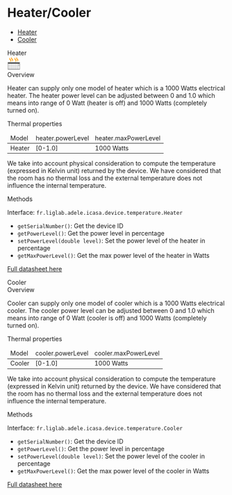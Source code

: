 Heater/Cooler
====

* <a href="#heaterCard">Heater</a>
* <a href="#coolerCard">Cooler</a>


<div class="idCard">

<div class="titleCard"><a name="heaterCard"/>Heater</div>
 
<div class="photo"><img src="./devices/heater.png"/></div>
 
<div class="hCard">Overview</div> 
 
Heater can supply only one model of heater which is a 1000 Watts electrical heater. 
The heater power level can be adjusted between 0 and 1.0 which means into range of 0 Watt (heater is off) and 1000 Watts (completely turned on).

<div class="hCard">Thermal properties</div>

<table>
	<thead>
		<tr>
    		<td>Model</td>
        	<td>heater.powerLevel</td>
        	<td>heater.maxPowerLevel</td>
    	</tr>
    </thead>
    <tbody>
		<tr>
    		<td>Heater</td>
       	 	<td>[0-1.0]</td>
        	<td>1000 Watts</td>
    	</tr>
    </tbody>
</table>

We take into account physical consideration to compute the temperature (expressed in Kelvin unit) returned by the device. We have considered that the room has no thermal loss and the external temperature does not influence the internal temperature.

        
<div class="hCard">Methods</div>

Interface: <code>fr.liglab.adele.icasa.device.temperature.Heater</code>

<ul>
<li><code>getSerialNumber()</code>: Get the device ID</li>
<li><code>getPowerLevel()</code>: Get the power level in percentage</li>
<li><code>setPowerLevel(double level)</code>: Set the power level of the heater in percentage</li>
<li><code>getMaxPowerLevel()</code>: Get the max power level of the heater in Watts</li>
</ul>

[Full datasheet here](http://example.net/)

</div>





<div class="idCard">

<div class="titleCard"><a name="coolerCard"/>Cooler</div>
 
<div class="hCard">Overview</div> 
 
Cooler can supply only one model of cooler which is a 1000 Watts electrical cooler. 
The cooler power level can be adjusted between 0 and 1.0 which means into range of 0 Watt (cooler is off) and 1000 Watts (completely turned on).

<div class="hCard">Thermal properties</div>

<table>
	<thead>
		<tr>
    		<td>Model</td>
        	<td>cooler.powerLevel</td>
        	<td>cooler.maxPowerLevel</td>
    	</tr>
    </thead>
    <tbody>
		<tr>
    		<td>Cooler</td>
       	 	<td>[0-1.0]</td>
        	<td>1000 Watts</td>
    	</tr>
    </tbody>
</table>

We take into account physical consideration to compute the temperature (expressed in Kelvin unit) returned by the device. We have considered that the room has no thermal loss and the external temperature does not influence the internal temperature.

        
<div class="hCard">Methods</div>

Interface: <code>fr.liglab.adele.icasa.device.temperature.Cooler</code>

<ul>
<li><code>getSerialNumber()</code>: Get the device ID</li>
<li><code>getPowerLevel()</code>: Get the power level in percentage</li>
<li><code>setPowerLevel(double level)</code>: Set the power level of the cooler in percentage</li>
<li><code>getMaxPowerLevel()</code>: Get the max power level of the cooler in Watts</li>
</ul>

[Full datasheet here](http://example.net/)

</div>

